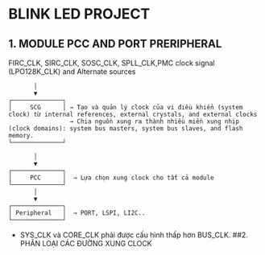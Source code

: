 # BLINK LED PROJECT
## 1. MODULE PCC AND PORT PRERIPHERAL
FIRC_CLK, SIRC_CLK, SOSC_CLK, SPLL_CLK,PMC clock signal (LPO128K_CLK) and Alternate sources
  
           │
           ▼  
    ┌──────────────┐
    │     SCG      │ → Tạo và quản lý clock của vi điều khiển (system clock) từ internal references, external crystals, and external clocks
                     → Chia nguồn xung ra thành nhiều miền xung nhịp (clock domains): system bus masters, system bus slaves, and flash memory.
    └──────────────┘
  
           │
           ▼
    ┌──────────────┐
    │     PCC      │  → Lựa chọn xung clock cho tất cả module
    └──────────────┘
           │
           ▼
    ┌──────────────┐
    │ Peripheral   │  → PORT, LSPI, LI2C..
    └──────────────┘

*  SYS_CLK và CORE_CLK phải được cấu hình thấp hơn BUS_CLK.
##2. PHÂN LOẠI CÁC ĐƯỜNG XUNG CLOCK
